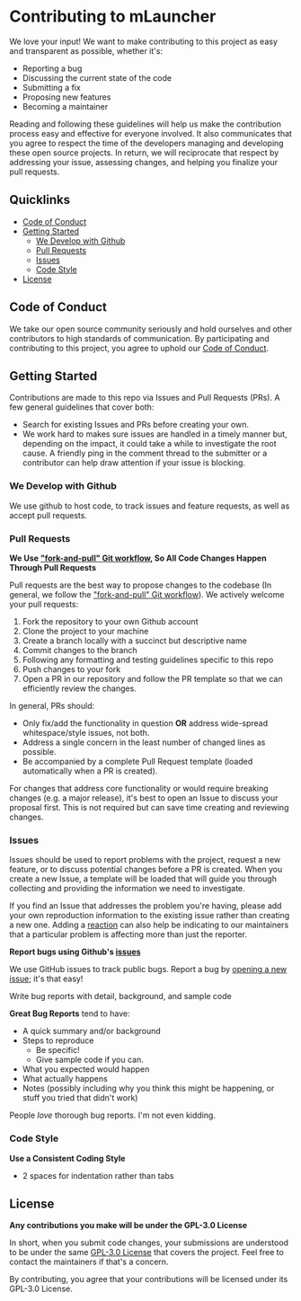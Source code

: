 # Contributing to mLauncher
We love your input! We want to make contributing to this project as easy and transparent as possible, whether it's:

- Reporting a bug
- Discussing the current state of the code
- Submitting a fix
- Proposing new features
- Becoming a maintainer

Reading and following these guidelines will help us make the contribution process easy and effective for everyone involved. It also communicates that you agree to respect the time of the developers managing and developing these open source projects. In return, we will reciprocate that respect by addressing your issue, assessing changes, and helping you finalize your pull requests.

## Quicklinks

* [Code of Conduct](#code-of-conduct)
* [Getting Started](#getting-started)
    * [We Develop with Github](#we-develop-with-github)
    * [Pull Requests](#pull-requests)
    * [Issues](#issues)
    * [Code Style](#code-style)
* [License](#license)

## Code of Conduct

We take our open source community seriously and hold ourselves and other contributors to high standards of communication. By participating and contributing to this project, you agree to uphold our [Code of Conduct](CODE-OF-CONDUCT.md).

## Getting Started

Contributions are made to this repo via Issues and Pull Requests (PRs). A few general guidelines that cover both:

- Search for existing Issues and PRs before creating your own.
- We work hard to makes sure issues are handled in a timely manner but, depending on the impact, it could take a while to investigate the root cause. A friendly ping in the comment thread to the submitter or a contributor can help draw attention if your issue is blocking.


### We Develop with Github
We use github to host code, to track issues and feature requests, as well as accept pull requests.

### Pull Requests

**We Use ["fork-and-pull" Git workflow](FAPRW.md), So All Code Changes Happen Through Pull Requests**

Pull requests are the best way to propose changes to the codebase (In general, we follow the ["fork-and-pull" Git workflow](FAPRW.md)). We actively welcome your pull requests:

1. Fork the repository to your own Github account
2. Clone the project to your machine
3. Create a branch locally with a succinct but descriptive name
4. Commit changes to the branch
5. Following any formatting and testing guidelines specific to this repo
6. Push changes to your fork
7. Open a PR in our repository and follow the PR template so that we can efficiently review the changes.

In general, PRs should:

- Only fix/add the functionality in question **OR** address wide-spread whitespace/style issues, not both.
- Address a single concern in the least number of changed lines as possible.
- Be accompanied by a complete Pull Request template (loaded automatically when a PR is created).

For changes that address core functionality or would require breaking changes (e.g. a major release), it's best to open an Issue to discuss your proposal first. This is not required but can save time creating and reviewing changes.

### Issues

Issues should be used to report problems with the project, request a new feature, or to discuss potential changes before a PR is created. When you create a new Issue, a template will be loaded that will guide you through collecting and providing the information we need to investigate.

If you find an Issue that addresses the problem you're having, please add your own reproduction information to the existing issue rather than creating a new one. Adding a [reaction](https://github.blog/2016-03-10-add-reactions-to-pull-requests-issues-and-comments/) can also help be indicating to our maintainers that a particular problem is affecting more than just the reporter.

**Report bugs using Github's [issues](https://github.com/HeCodes2Much/mLauncher/issues)**

We use GitHub issues to track public bugs. Report a bug by [opening a new issue](https://github.com/HeCodes2Much/mLauncher/issues/new/choose); it's that easy!

Write bug reports with detail, background, and sample code

**Great Bug Reports** tend to have:

- A quick summary and/or background
- Steps to reproduce
  - Be specific!
  - Give sample code if you can.
- What you expected would happen
- What actually happens
- Notes (possibly including why you think this might be happening, or stuff you tried that didn't work)

People *love* thorough bug reports. I'm not even kidding.

### Code Style

**Use a Consistent Coding Style**

* 2 spaces for indentation rather than tabs

## License

**Any contributions you make will be under the GPL-3.0 License**

In short, when you submit code changes, your submissions are understood to be under the same [GPL-3.0 License]([http://choosealicense.com/licenses/mit/](https://choosealicense.com/licenses/gpl-3.0/)) that covers the project. Feel free to contact the maintainers if that's a concern.

By contributing, you agree that your contributions will be licensed under its GPL-3.0 License.